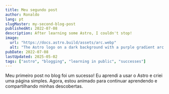 ```yaml
---
title: Meu segundo post
author: Ronaldo
lang: pt
slugMaster: my-second-blog-post
publishedAt: 2022-07-08
description: After learning some Astro, I couldn't stop!
image:
  url: "https://docs.astro.build/assets/arc.webp"
  alt: "The Astro logo on a dark background with a purple gradient arc."
pubDate: 2022-07-08
lastUpdated: 2025-05-02
tags: ["astro", "blogging", "learning in public", "successes"]
---
```


Meu primeiro post no blog foi um sucesso! Eu aprendi a usar o Astro e criei uma página simples. Agora, estou animado para continuar aprendendo e compartilhando minhas descobertas.

